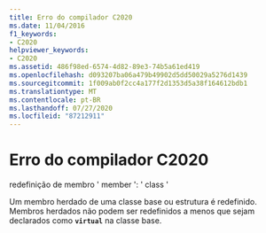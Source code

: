 ```yaml
---
title: Erro do compilador C2020
ms.date: 11/04/2016
f1_keywords:
- C2020
helpviewer_keywords:
- C2020
ms.assetid: 486f98ed-6574-4d82-89e3-74b5a61ed419
ms.openlocfilehash: d093207ba06a479b49902d5dd50029a5276d1439
ms.sourcegitcommit: 1f009ab0f2cc4a177f2d1353d5a38f164612bdb1
ms.translationtype: MT
ms.contentlocale: pt-BR
ms.lasthandoff: 07/27/2020
ms.locfileid: "87212911"
---
```

# <a name="compiler-error-c2020"></a>Erro do compilador C2020

redefinição de membro ' member ': ' class '

Um membro herdado de uma classe base ou estrutura é redefinido. Membros herdados não podem ser redefinidos a menos que sejam declarados como **`virtual`** na classe base.
